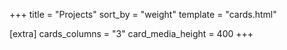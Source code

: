 +++
title = "Projects"
sort_by = "weight"
template = "cards.html"

[extra]
cards_columns = "3"
card_media_height = 400
+++
